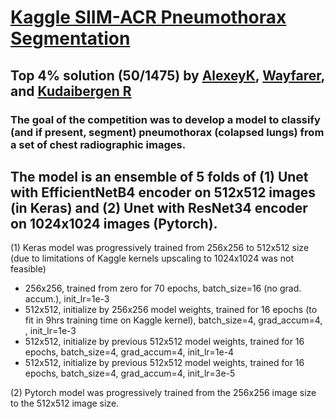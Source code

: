 # [Kaggle SIIM-ACR Pneumothorax Segmentation](https://www.kaggle.com/c/siim-acr-pneumothorax-segmentation)

## Top 4% solution (50/1475) by [AlexeyK](https://www.kaggle.com/akuritsyn), [Wayfarer](https://www.kaggle.com/joven1997), and [Kudaibergen R](https://www.kaggle.com/kudaibergenu)

### The goal of the competition was to develop a model to classify (and if present, segment) pneumothorax (colapsed lungs) from a set of chest radiographic images. 

## The model is an ensemble of 5 folds of (1) Unet with EfficientNetB4 encoder on 512x512 images (in Keras) and (2) Unet with ResNet34 encoder on 1024x1024 images (Pytorch).

(1) Keras model was progressively trained from 256x256 to 512x512 size (due to limitations of Kaggle kernels upscaling to 1024x1024 was not feasible) 
- 256x256, trained from zero for 70 epochs, batch_size=16 (no grad. accum.), init_lr=1e-3
- 512x512, initialize by 256x256 model weights, trained for 16 epochs (to fit in 9hrs training time on Kaggle kernel), batch_size=4, grad_accum=4, , init_lr=1e-3
- 512x512, initialize by previous 512x512 model weights, trained for 16 epochs, batch_size=4, grad_accum=4, init_lr=1e-4
- 512x512, initialize by previous 512x512 model weights, trained for 16 epochs, batch_size=4, grad_accum=4, init_lr=3e-5

(2) Pytorch model was progressively trained from the 256x256 image size to the 512x512 image size.
